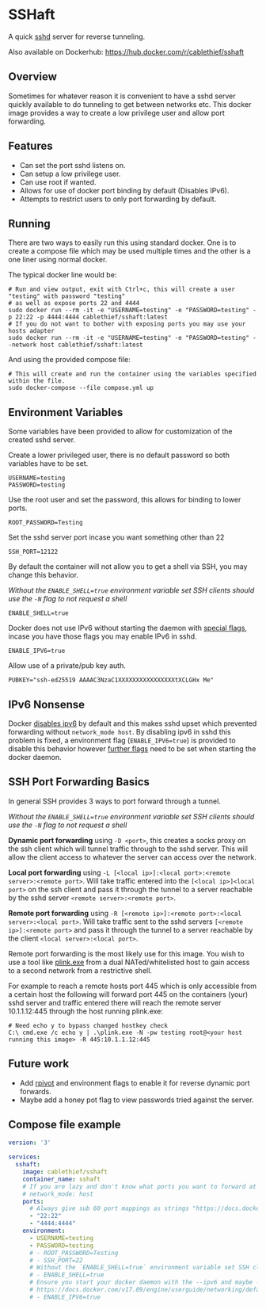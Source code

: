 # SSHaft

A quick [sshd](https://www.openssh.com/) server for reverse tunneling.

Also available on Dockerhub:
https://hub.docker.com/r/cablethief/sshaft

## Overview

Sometimes for whatever reason it is convenient to have a sshd server quickly available to do tunneling to get between networks etc. This docker image provides a way to create a low privilege user and allow port forwarding.

## Features

 - Can set the port sshd listens on.
 - Can setup a low privilege user.
 - Can use root if wanted. 
 - Allows for use of docker port binding by default (Disables IPv6). 
 - Attempts to restrict users to only port forwarding by default.  

## Running

There are two ways to easily run this using standard docker. One is to create a compose file which may be used multiple times and the other is a one liner using normal docker. 

The typical docker line would be:

```
# Run and view output, exit with Ctrl+c, this will create a user "testing" with password "testing" 
# as well as expose ports 22 and 4444
sudo docker run --rm -it -e "USERNAME=testing" -e "PASSWORD=testing" -p 22:22 -p 4444:4444 cablethief/sshaft:latest
# If you do not want to bother with exposing ports you may use your hosts adapter
sudo docker run --rm -it -e "USERNAME=testing" -e "PASSWORD=testing" --network host cablethief/sshaft:latest
```

And using the provided compose file:

```
# This will create and run the container using the variables specified within the file.
sudo docker-compose --file compose.yml up
```

## Environment Variables

Some variables have been provided to allow for customization of the created sshd server. 

Create a lower privileged user, there is no default password so both variables have to be set. 
```
USERNAME=testing 
PASSWORD=testing 
```

Use the root user and set the password, this allows for binding to lower ports. 
```
ROOT_PASSWORD=Testing
```

Set the sshd server port incase you want something other than 22
```
SSH_PORT=12122
```

By default the container will not allow you to get a shell via SSH, you may change this behavior. 

_Without the `ENABLE_SHELL=true` environment variable set SSH clients should use the `-N` flag to not request a shell_

```
ENABLE_SHELL=true
```

Docker does not use IPv6 without starting the daemon with [special flags](https://docs.docker.com/v17.09/engine/userguide/networking/default_network/ipv6/#how-ipv6-works-on-docker), incase you have those flags you may enable IPv6 in sshd.
```
ENABLE_IPV6=true
```

Allow use of a private/pub key auth. 

```
PUBKEY="ssh-ed25519 AAAAC3NzaC1XXXXXXXXXXXXXXXXtXCLGHx Me"
```

## IPv6 Nonsense 

Docker [disables ipv6](https://docs.docker.com/v17.09/engine/userguide/networking/default_network/ipv6/) by default and this makes sshd upset which prevented forwarding without `network_mode host`. By disabling ipv6 in sshd this problem is fixed, a environment flag (`ENABLE_IPV6=true`) is provided to disable this behavior however [further flags](https://docs.docker.com/v17.09/engine/userguide/networking/default_network/ipv6/#how-ipv6-works-on-docker) need to be set when starting the docker daemon.


## SSH Port Forwarding Basics

In general SSH provides 3 ways to port forward through a tunnel. 

_Without the `ENABLE_SHELL=true` environment variable set SSH clients should use the `-N` flag to not request a shell_

**Dynamic port forwarding** using `-D <port>`, this creates a socks proxy on the ssh client which will tunnel traffic through to the sshd server. This will allow the client access to whatever the server can access over the network.

**Local port forwarding** using `-L [<local ip>]:<local port>:<remote server>:<remote port>`. Will take traffic entered into the `[<local ip>]<local port>` on the ssh client and pass it through the tunnel to a server reachable by the sshd server `<remote server>:<remote port>`.

**Remote port forwarding** using `-R [<remote ip>]:<remote port>:<local server>:<local port>`. Will take traffic sent to the sshd servers `[<remote ip>]:<remote port>` and pass it through the tunnel to a server reachable by the client `<local server>:<local port>`. 

Remote port forwarding is the most likely use for this image. You wish to use a tool like [plink.exe](https://www.chiark.greenend.org.uk/~sgtatham/putty/latest.html) from a dual NATed/whitelisted host to gain access to a second network from a restrictive shell.

For example to reach a remote hosts port 445 which is only accessible from a certain host the following will forward port 445 on the containers (your) sshd server and traffic entered there will reach the remote server 10.1.1.12:445 through the host running plink.exe:

```
# Need echo y to bypass changed hostkey check
C:\ cmd.exe /c echo y | .\plink.exe -N -pw testing root@<your host running this image> -R 445:10.1.1.12:445
```

## Future work

 - Add [rpivot](https://github.com/klsecservices/rpivot) and environment flags to enable it for reverse dynamic port forwards. 
 - Maybe add a honey pot flag to view passwords tried against the server.

## Compose file example

```yaml
version: '3'

services:
  sshaft:
    image: cablethief/sshaft
    container_name: sshaft
    # If you are lazy and don't know what ports you want to forward at the moment.
    # network_mode: host
    ports:
      # Always give sub 60 port mappings as strings "https://docs.docker.com/compose/compose-file/"
      - "22:22"
      - "4444:4444"
    environment:
      - USERNAME=testing 
      - PASSWORD=testing 
      # - ROOT_PASSWORD=Testing 
      # - SSH_PORT=22
      # Without the `ENABLE_SHELL=true` environment variable set SSH clients should use the `-N` flag to not request a shell
      # - ENABLE_SHELL=true
      # Ensure you start your docker daemon with the --ipv6 and maybe --fixed-cidr-v6
      # https://docs.docker.com/v17.09/engine/userguide/networking/default_network/ipv6/#how-ipv6-works-on-docker
      # - ENABLE_IPV6=true
```

